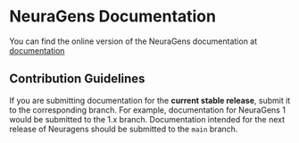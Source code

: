 # NeuraGens Documentation

You can find the online version of the NeuraGens documentation at [documentation](https://docs.neuragens.io/)

## Contribution Guidelines

If you are submitting documentation for the **current stable release**, submit it to the corresponding branch. For example, documentation for NeuraGens 1 would be submitted to the 1.x branch. Documentation intended for the next release of Neuragens should be submitted to the `main` branch.